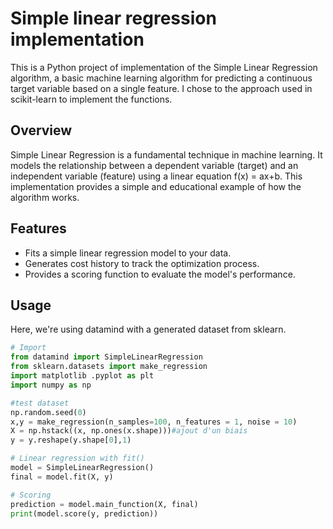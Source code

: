 # Simple linear regression implementation
This is a Python project of implementation of the Simple Linear Regression algorithm, a basic machine learning algorithm for predicting a continuous target variable based on a single feature. I chose to the approach used in scikit-learn to implement the functions.
## Overview 
Simple Linear Regression is a fundamental technique in machine learning. It models the relationship between a dependent variable (target) and an independent variable (feature) using a linear equation f(x) = ax+b. This implementation provides a simple and educational example of how the algorithm works.
## Features
- Fits a simple linear regression model to your data.
- Generates cost history to track the optimization process.
- Provides a scoring function to evaluate the model's performance.
## Usage

Here, we're using datamind with a generated dataset from sklearn. 

```python
# Import 
from datamind import SimpleLinearRegression
from sklearn.datasets import make_regression
import matplotlib .pyplot as plt 
import numpy as np

#test dataset
np.random.seed(0)
x,y = make_regression(n_samples=100, n_features = 1, noise = 10) 
X = np.hstack((x, np.ones(x.shape)))#ajout d'un biais
y = y.reshape(y.shape[0],1)

# Linear regression with fit()
model = SimpleLinearRegression()
final = model.fit(X, y)

# Scoring 
prediction = model.main_function(X, final)
print(model.score(y, prediction))

```
